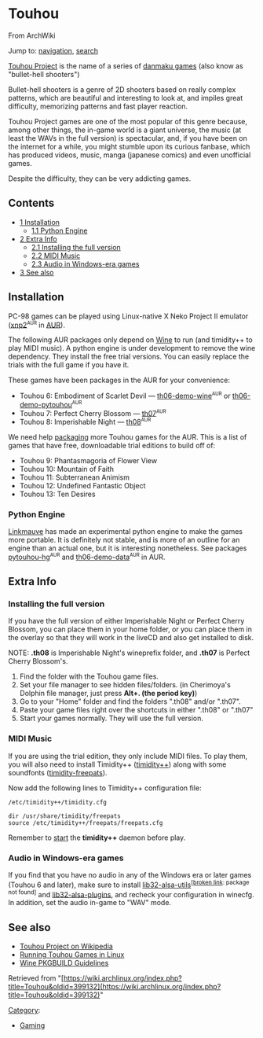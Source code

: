 # Touhou

From ArchWiki

Jump to: [navigation](#column-one), [search](#searchInput)

[Touhou Project](https://en.wikipedia.org/wiki/Touhou_Project) is the name of a series of [danmaku games](https://en.wikipedia.org/wiki/Danmaku#.22Bullet_hell.22_evolution_and_niche_appeal) (also know as "bullet-hell shooters")

Bullet-hell shooters is a genre of 2D shooters based on really complex patterns, which are beautiful and interesting to look at, and impiles great difficulty, memorizing patterns and fast player reaction.

Touhou Project games are one of the most popular of this genre because, among other things, the in-game world is a giant universe, the music (at least the WAVs in the full version) is spectacular, and, if you have been on the internet for a while, you might stumble upon its curious fanbase, which has produced videos, music, manga (japanese comics) and even unofficial games.

Despite the difficulty, they can be very addicting games.

## Contents

*   [1 Installation](#Installation)
    *   [1.1 Python Engine](#Python_Engine)
*   [2 Extra Info](#Extra_Info)
    *   [2.1 Installing the full version](#Installing_the_full_version)
    *   [2.2 MIDI Music](#MIDI_Music)
    *   [2.3 Audio in Windows-era games](#Audio_in_Windows-era_games)
*   [3 See also](#See_also)

## Installation

PC-98 games can be played using Linux-native X Neko Project II emulator ([xnp2](https://aur.archlinux.org/packages/xnp2/)<sup><small>AUR</small></sup> in [AUR](/index.php/AUR "AUR")).

The following AUR packages only depend on [Wine](/index.php/Wine "Wine") to run (and timidity++ to play MIDI music). A python engine is under development to remove the wine dependency. They install the free trial versions. You can easily replace the trials with the full game if you have it.

These games have been packages in the AUR for your convenience:

*   Touhou 6: Embodiment of Scarlet Devil — [th06-demo-wine](https://aur.archlinux.org/packages/th06-demo-wine/)<sup><small>AUR</small></sup> or [th06-demo-pytouhou](https://aur.archlinux.org/packages/th06-demo-pytouhou/)<sup><small>AUR</small></sup>
*   Touhou 7: Perfect Cherry Blossom — [th07](https://aur.archlinux.org/packages/th07/)<sup><small>AUR</small></sup>
*   Touhou 8: Imperishable Night — [th08](https://aur.archlinux.org/packages/th08/)<sup><small>AUR</small></sup>

We need help [packaging](/index.php/Wine_PKGBUILD_Guidelines "Wine PKGBUILD Guidelines") more Touhou games for the AUR. This is a list of games that have free, downloadable trial editions to build off of:

*   Touhou 9: Phantasmagoria of Flower View
*   Touhou 10: Mountain of Faith
*   Touhou 11: Subterranean Animism
*   Touhou 12: Undefined Fantastic Object
*   Touhou 13: Ten Desires

### Python Engine

[Linkmauve](http://linkmauve.fr/doc/touhou/) has made an experimental python engine to make the games more portable. It is definitely not stable, and is more of an outline for an engine than an actual one, but it is interesting nonetheless. See packages [pytouhou-hg](https://aur.archlinux.org/packages/pytouhou-hg/)<sup><small>AUR</small></sup> and [th06-demo-data](https://aur.archlinux.org/packages/th06-demo-data/)<sup><small>AUR</small></sup> in AUR.

## Extra Info

### Installing the full version

If you have the full version of either Imperishable Night or Perfect Cherry Blossom, you can place them in your home folder, or you can place them in the overlay so that they will work in the liveCD and also get installed to disk.

NOTE: **.th08** is Imperishable Night's wineprefix folder, and **.th07** is Perfect Cherry Blossom's.

1.  Find the folder with the Touhou game files.
2.  Set your file manager to see hidden files/folders. (in Cherimoya's Dolphin file manager, just press **Alt+. (the period key)**)
3.  Go to your "Home" folder and find the folders ".th08" and/or ".th07".
4.  Paste your game files right over the shortcuts in either ".th08" or ".th07"
5.  Start your games normally. They will use the full version.

### MIDI Music

If you are using the trial edition, they only include MIDI files. To play them, you will also need to install Timidity++ ([timidity++](https://www.archlinux.org/packages/?name=timidity%2B%2B)) along with some soundfonts ([timidity-freepats](https://www.archlinux.org/packages/?name=timidity-freepats)).

Now add the following lines to Timidity++ configuration file:

 `/etc/timidity++/timidity.cfg` 

```
dir /usr/share/timidity/freepats
source /etc/timidity++/freepats/freepats.cfg

```

Remember to [start](/index.php/Daemons "Daemons") the **timidity++** daemon before play.

### Audio in Windows-era games

If you find that you have no audio in any of the Windows era or later games (Touhou 6 and later), make sure to install [lib32-alsa-utils](https://www.archlinux.org/packages/?name=lib32-alsa-utils)<sup>[[broken link](/index.php/ArchWiki:Requests#Broken_package_links "ArchWiki:Requests"): package not found]</sup> and [lib32-alsa-plugins](https://www.archlinux.org/packages/?name=lib32-alsa-plugins), and recheck your configuration in winecfg. In addition, set the audio in-game to "WAV" mode.

## See also

*   [Touhou Project on Wikipedia](https://en.wikipedia.org/wiki/Touhou_Project)
*   [Running Touhou Games in Linux](http://en.touhouwiki.net/wiki/Running_in_Linux_and_MacOS_X)
*   [Wine PKGBUILD Guidelines](/index.php/Wine_PKGBUILD_Guidelines "Wine PKGBUILD Guidelines")

Retrieved from "[https://wiki.archlinux.org/index.php?title=Touhou&oldid=399132](https://wiki.archlinux.org/index.php?title=Touhou&oldid=399132)"

[Category](/index.php/Special:Categories "Special:Categories"):

*   [Gaming](/index.php/Category:Gaming "Category:Gaming")